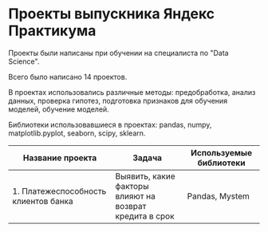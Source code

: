 # Проекты выпускника Яндекс Практикума

Проекты были написаны при обучении на специалиста по "Data Science".

Всего было написано 14 проектов.

В проектах использовались различные методы: предобработка, анализ данных, проверка гипотез, подготовка признаков для обучения моделей, обучение моделей.
 
Библиотеки использовавшиеся в проектах: pandas, numpy, matplotlib.pyplot, seaborn, scipy, sklearn.

Название проекта                     | Задача                                                                                            | Используемые библиотеки
-------------------------------------|---------------------------------------------------------------------------------------------------|-----------------------------------------
1. Платежеспособность клиентов банка|Выявить, какие факторы влияют на возврат кредита в срок|Pandas, Mystem
